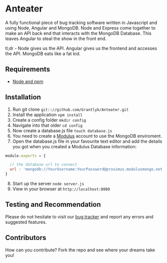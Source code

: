 # Anteater

A fully functional piece of bug tracking software written in Javascript and using Node, Angular and MongoDB. 
Node and Express come together to make an API back end that interacts with the MongoDB Database. This leaves Angular
to steal the show in the front end.

tl;dr - Node gives us the API. Angular gives us the frontend and accesses the API. MongoDB eats like a fat kid.


## Requirements

- [Node and npm](http://nodejs.org)

## Installation

1. Run git clone `git:://github.com/Grantlyk/Anteater.git` 
2. Install the application `npm install`
3. Create a config folder `mkdir config`
4. Navigate into that older `cd config`
5. Now create a database.js file `touch database.js`
6. You need to create a [Modulus](https://modulus.io/) account to use the MongoDB enviroment.
7. Open the database.js file in your favourite text editor and add the details you got when you created a Modulus Database information: 
```javascript
module.exports = {

  // the database url to connect
  url : 'mongodb://YourUsername:YourPassword@proximus.modulusmongo.net:YourID'
}
```
8. Start up the server `node server.js`
9. View in your browser at `http://localhost:8080`

## Testing and Recommendation

Please do not hesitate to visit our [bug tracker](https://groups.google.com/forum/#!forum/anteaterbugtracker) and report any errors and suggested features.

## Contributors

How can you contribute?
Fork the repo and see where your dreams take you!